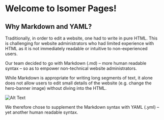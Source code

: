 # Welcome to Isomer Pages!

## Why Markdown and YAML?

Traditionally, in order to edit a website, one had to write in pure HTML. This is challenging for website administrators who had limited experience with HTML as it is not immediately readable or intuitive to non-experienced users. 

Our team decided to go with Markdown (.md) – more human readable syntax – so as to empower non-technical website administrators.

While Markdown is appropriate for writing long segments of text, it alone does not allow users to edit small details of the website (e.g. change the hero-banner image) without diving into the HTML.



![Alt Text](https://media.giphy.com/media/vFKqnCdLPNOKc/giphy.gif)

We therefore chose to supplement the Markdown syntax with YAML (.yml) – yet another human readable syntax.
